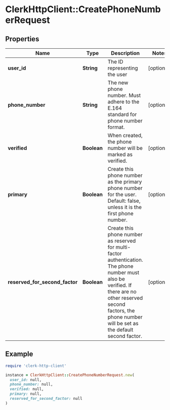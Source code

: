 # ClerkHttpClient::CreatePhoneNumberRequest

## Properties

| Name | Type | Description | Notes |
| ---- | ---- | ----------- | ----- |
| **user_id** | **String** | The ID representing the user | [optional] |
| **phone_number** | **String** | The new phone number. Must adhere to the E.164 standard for phone number format. | [optional] |
| **verified** | **Boolean** | When created, the phone number will be marked as verified. | [optional] |
| **primary** | **Boolean** | Create this phone number as the primary phone number for the user. Default: false, unless it is the first phone number. | [optional] |
| **reserved_for_second_factor** | **Boolean** | Create this phone number as reserved for multi-factor authentication. The phone number must also be verified. If there are no other reserved second factors, the phone number will be set as the default second factor. | [optional] |

## Example

```ruby
require 'clerk-http-client'

instance = ClerkHttpClient::CreatePhoneNumberRequest.new(
  user_id: null,
  phone_number: null,
  verified: null,
  primary: null,
  reserved_for_second_factor: null
)
```

